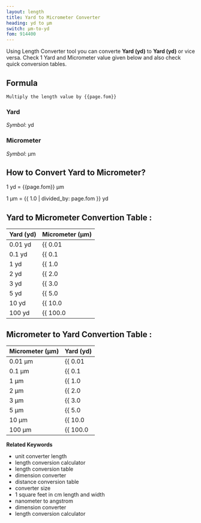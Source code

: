 ```yaml
---
layout: length
title: Yard to Micrometer Converter
heading: yd to μm
switch: μm-to-yd
fom: 914400
---
```


Using Length Converter tool you can converte **Yard (yd)** to **Yard (yd)** or vice versa. Check 1 Yard and Micrometer value given below and also check quick conversion tables.

## Formula
`Multiply the length value by {{page.fom}}`

### Yard
*Symbol*: yd

### Micrometer
*Symbol*: μm

## How to Convert Yard to Micrometer?
1 yd = {{page.fom}} μm

1 μm = {{ 1.0 | divided_by: page.fom }} yd

## Yard to Micrometer Convertion Table :

| Yard (yd) | Micrometer (μm) |
| ---- | ---- |
| 0.01 yd | {{ 0.01 | times: page.fom | round: 12 }} μm |
| 0.1 yd | {{ 0.1 | times: page.fom | round: 12 }} μm |
| 1 yd | {{ 1.0 | times: page.fom | round: 12 }} μm |
| 2 yd | {{ 2.0 | times: page.fom | round: 12 }} μm |
| 3 yd | {{ 3.0 | times: page.fom | round: 12 }} μm |
| 5 yd | {{ 5.0 | times: page.fom | round: 12 }} μm |
| 10 yd | {{ 10.0 | times: page.fom | round: 12 }} μm |
| 100 yd | {{ 100.0 | times: page.fom | round: 12 }} μm |

## Micrometer to Yard Convertion Table :

| Micrometer (μm) | Yard (yd) |
| ---- | ---- |
| 0.01 μm | {{ 0.01 | divided_by: page.fom | round: 12 }} yd |
| 0.1 μm | {{ 0.1 | divided_by: page.fom | round: 12 }} yd |
| 1 μm | {{ 1.0 | divided_by: page.fom | round: 12 }} yd |
| 2 μm | {{ 2.0 | divided_by: page.fom | round: 12 }} yd |
| 3 μm | {{ 3.0 | divided_by: page.fom | round: 12 }} yd |
| 5 μm | {{ 5.0 | divided_by: page.fom | round: 12 }} yd |
| 10 μm | {{ 10.0 | divided_by: page.fom | round: 12 }} yd |
| 100 μm | {{ 100.0 | divided_by: page.fom | round: 12 }} yd |

<script>
selectInput[6].selected = true
selectOutput[1].selected = true
</script>

  **Related Keywords**

  <ul class='relatedKeyword'>
    <li>unit converter length</li>
    <li>length conversion calculator</li>
    <li>length conversion table</li>
    <li>dimension converter</li>
    <li>distance conversion table</li>
    <li>converter size</li>
    <li>1 square feet in cm length and width</li>
    <li>nanometer to angstrom</li>
    <li>dimension converter</li>
    <li>length conversion calculator</li>
  </ul>
  